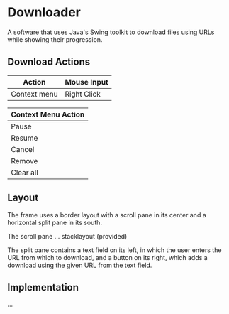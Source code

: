 # Downloader

A software that uses Java's Swing toolkit to download files using URLs while showing their progression.

## Download Actions

| Action | Mouse Input |
| ------ | ----------- |
| Context menu | Right Click |

| Context Menu Action |
| ------------------- |
| Pause               |
| Resume              |
| Cancel              |
| Remove              |
| Clear all           |

## Layout

The frame uses a border layout with a scroll pane in its center and a horizontal split pane in its south.

The scroll pane ... stacklayout (provided)

The split pane contains a text field on its left, in which the user enters the URL from which to download, and a button on its right, which adds a download using the given URL from the text field.

## Implementation

...
